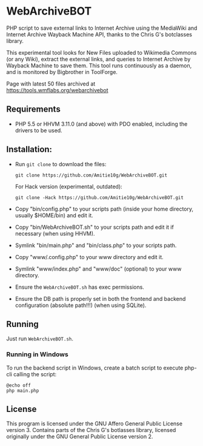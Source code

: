 # WebArchiveBOT
PHP script to save external links to Internet Archive using the MediaWiki and Internet Archive Wayback Machine API, thanks to the Chris G's botclasses library.

This experimental tool looks for New Files uploaded to Wikimedia Commons (or any Wiki), extract the external links, and queries to Internet Archive by Wayback Machine to save them. This tool runs continuously as a daemon, and is monitored by Bigbrother in ToolForge.

Page with latest 50 files archived at https://tools.wmflabs.org/webarchivebot

## Requirements

* PHP 5.5 or HHVM 3.11.0 (and above) with PDO enabled, including the drivers to be used.

## Installation: 

* Run `git clone` to download the files:

    `git clone https://github.com/Amitie10g/WebArchiveBOT.git`

  For Hack version (experimental, outdated):

    `git clone -Hack https://github.com/Amitie10g/WebArchiveBOT.git`

* Copy "bin/config.php" to your scripts path (inside your home directory, usually $HOME/bin) and edit it.
* Copy "bin/WebArchiveBOT.sh" to your scripts path and edit it if necessary (when using HHVM).
* Symlink "bin/main.php" and "bin/class.php" to your scripts path.

* Copy "www/.config.php" to your www directory and edit it.
* Symlink "www/index.php" and "www/doc" (optional) to your www directory.

* Ensure the `WebArchiveBOT.sh` has exec permissions.

* Ensure the DB path is properly set in both the frontend and backend configuration (absolute path!!!) (when using SQLite).
  
## Running

Just run `WebArchiveBOT.sh`.

### Running in Windows

To run the backend script in Windows, create a batch script to execute php-cli calling the script:

```
@echo off
php main.php
```

## License

This program is licensed under the GNU Affero General Public License version 3. Contains parts of the Chris G's botlasses library, licensed originally under the GNU General Public License version 2.
